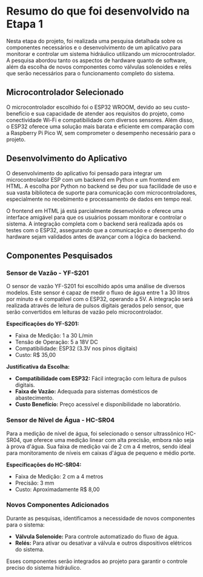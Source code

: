 # Resumo do que foi desenvolvido na Etapa 1

Nesta etapa do projeto, foi realizada uma pesquisa detalhada sobre os componentes necessários e o desenvolvimento de um aplicativo 
para monitorar e controlar um sistema hidráulico utilizando um microcontrolador. A pesquisa abordou tanto os aspectos de hardware 
quanto de software, além da escolha de novos componentes como válvulas solenoides e relés que serão necessários para o funcionamento 
completo do sistema.

## Microcontrolador Selecionado

O microcontrolador escolhido foi o ESP32 WROOM, devido ao seu custo-benefício e sua capacidade de atender aos requisitos do projeto, 
como conectividade Wi-Fi e compatibilidade com diversos sensores. Além disso, o ESP32 oferece uma solução mais barata e eficiente em 
comparação com a Raspberry Pi Pico W, sem comprometer o desempenho necessário para o projeto.

## Desenvolvimento do Aplicativo

O desenvolvimento do aplicativo foi pensado para integrar um microcontrolador ESP com um backend em Python e um frontend em HTML.
A escolha por Python no backend se deu por sua facilidade de uso e sua vasta biblioteca de suporte para comunicação com microcontroladores,
especialmente no recebimento e processamento de dados em tempo real.

O frontend em HTML já está parcialmente desenvolvido e oferece uma interface amigável para que os usuários possam monitorar e controlar o 
sistema. A integração completa com o backend será realizada após os testes com o ESP32, assegurando que a comunicação e o desempenho do 
hardware sejam validados antes de avançar com a lógica do backend.

## Componentes Pesquisados

### Sensor de Vazão - YF-S201

O sensor de vazão YF-S201 foi escolhido após uma análise de diversos modelos. Este sensor é capaz de medir o fluxo de água entre
1 a 30 litros por minuto e é compatível com o ESP32, operando a 5V. A integração será realizada através de leitura de pulsos digitais
gerados pelo sensor, que serão convertidos em leituras de vazão pelo microcontrolador.

**Especificações do YF-S201:**
- Faixa de Medição: 1 a 30 L/min
- Tensão de Operação: 5 a 18V DC
- Compatibilidade: ESP32 (3.3V nos pinos digitais)
- Custo: R$ 35,00

**Justificativa da Escolha:**
- **Compatibilidade com ESP32:** Fácil integração com leitura de pulsos digitais.
- **Faixa de Vazão:** Adequada para sistemas domésticos de abastecimento.
- **Custo Benefício:** Preço acessível e disponibilidade no laboratório.

### Sensor de Nível de Água - HC-SR04

Para a medição de nível de água, foi selecionado o sensor ultrassônico HC-SR04, que oferece uma medição linear com alta precisão,
embora não seja à prova d'água. Sua faixa de medição vai de 2 cm a 4 metros, sendo ideal para monitoramento de níveis em caixas d'água
de pequeno e médio porte.

**Especificações do HC-SR04:**
- Faixa de Medição: 2 cm a 4 metros
- Precisão: 3 mm
- Custo: Aproximadamente R$ 8,00

### Novos Componentes Adicionados

Durante as pesquisas, identificamos a necessidade de novos componentes para o sistema:
- **Válvula Solenoide:** Para controle automatizado do fluxo de água.
- **Relés:** Para ativar ou desativar a válvula e outros dispositivos elétricos do sistema.

Esses componentes serão integrados ao projeto para garantir o controle preciso do sistema hidráulico.
